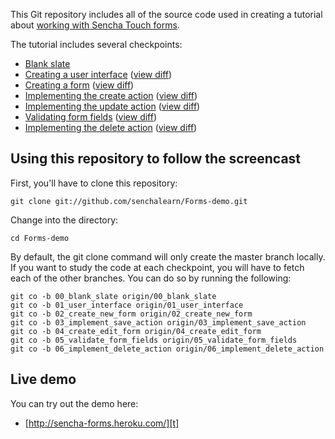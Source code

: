 This Git repository includes all of the source code used in creating a tutorial about [working with Sencha Touch forms][t].

The tutorial includes several checkpoints:

* [Blank slate][00]
* [Creating a user interface][01] ([view diff][00-01])
* [Creating a form][02] ([view diff][01-02])
* [Implementing the create action][03] ([view diff][02-03])
* [Implementing the update action][04] ([view diff][03-04])
* [Validating form fields][05] ([view diff][04-05])
* [Implementing the delete action][06] ([view diff][05-06])

## Using this repository to follow the screencast

First, you'll have to clone this repository:

    git clone git://github.com/senchalearn/Forms-demo.git

Change into the directory:

    cd Forms-demo

By default, the git clone command will only create the master branch locally. If you want to study the code at each checkpoint, you will have to fetch each of the other branches. You can do so by running the following:

    git co -b 00_blank_slate origin/00_blank_slate
    git co -b 01_user_interface origin/01_user_interface
    git co -b 02_create_new_form origin/02_create_new_form
    git co -b 03_implement_save_action origin/03_implement_save_action
    git co -b 04_create_edit_form origin/04_create_edit_form
    git co -b 05_validate_form_fields origin/05_validate_form_fields
    git co -b 06_implement_delete_action origin/06_implement_delete_action

## Live demo

You can try out the demo here:

* [http://sencha-forms.heroku.com/][t]

[t]: http://www.sencha.com/learn/working-with-forms/

[00]: https://github.com/senchalearn/Forms-demo/tree/00_blank_slate
[01]: https://github.com/senchalearn/Forms-demo/tree/01_user_interface
[02]: https://github.com/senchalearn/Forms-demo/tree/02_create_new_form
[03]: https://github.com/senchalearn/Forms-demo/tree/03_implement_save_action
[04]: https://github.com/senchalearn/Forms-demo/tree/04_create_edit_form
[05]: https://github.com/senchalearn/Forms-demo/tree/05_validate_form_fields
[06]: https://github.com/senchalearn/Forms-demo/tree/06_implement_delete_action

[00-01]: https://github.com/senchalearn/Forms-demo/compare/00_blank_slate...01_user_interface
[01-02]: https://github.com/senchalearn/Forms-demo/compare/01_user_interface...02_create_new_form
[02-03]: https://github.com/senchalearn/Forms-demo/compare/02_create_new_form...03_implement_save_action
[03-04]: https://github.com/senchalearn/Forms-demo/compare/03_implement_save_action...04_create_edit_form
[04-05]: https://github.com/senchalearn/Forms-demo/compare/04_create_edit_form...05_validate_form_fields
[05-06]: https://github.com/senchalearn/Forms-demo/compare/05_validate_form_fields...06_implement_delete_action
